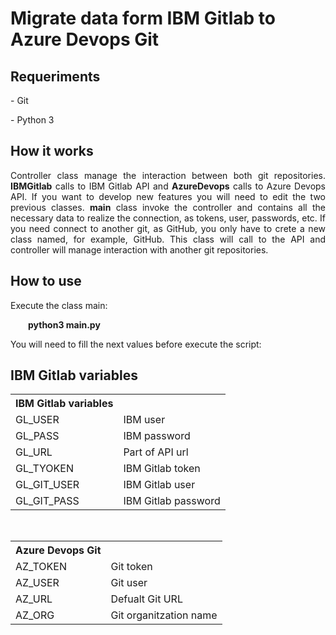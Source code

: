 <style type="text/css">
.table{
  background: #ffffff
}
</style>

<h1>Migrate data form IBM Gitlab to Azure Devops Git</h1>
<h2>Requeriments</h2>
<p> - Git</p>
<p> - Python 3</p>
<h2>How it works</h2>
<p align="justify">Controller class manage the interaction between both git repositories. <strong>IBMGitlab</strong> calls to IBM Gitlab API and <strong>AzureDevops</strong> calls to Azure Devops API. If you want to develop new features you will need to edit the two previous classes. <strong>main</strong> class invoke the controller and contains all the necessary data to realize the connection, as tokens, user, passwords, etc. If you need connect to another git, as GitHub, you only have to crete a new class named, for example, GitHub. This class will call to the API and controller will manage interaction with another git repositories.</p>
<h2>How to use</h2>
<p align="justify">Execute the class main:</p>
<p><strong>&ensp;&ensp;&ensp;&ensp;python3 main.py</strong></p>
<p>You will need to fill the next values before execute the script:</p>
<h2>IBM Gitlab variables</h2>
<table>
  <tr>
    <th>
      IBM Gitlab variables
    </th>
  </tr>
  <tr>
    <td>
      GL_USER
    </td>
    <td>
      IBM user
    </td>
  </tr>
  <tr>
    <td>
      GL_PASS      
    </td>
    <td>
      IBM password
    </td>
  </tr>
  <tr>
    <td>
      GL_URL
    </td>
    <td>
      Part of API url
    </td>
  </tr>
  <tr>
    <td>
      GL_TYOKEN
    </td>
    <td>
      IBM Gitlab token
    </td>
  </tr>
  <tr>
    <td>
      GL_GIT_USER
    </td>
    <td>
      IBM Gitlab user
    </td>
  </tr>
  <tr>
    <td>
      GL_GIT_PASS
    </td>
    <td>
      IBM Gitlab password
    </td>
  </tr>
</table>
<br>
<table>
  <tr>
    <th>
      Azure Devops Git
    </th>
  </tr>
  <tr>
    <td>
      AZ_TOKEN
    </td>
    <td>
      Git token
    </td>
  </tr>
  <tr>
    <td>
      AZ_USER
    </td>
    <td>
      Git user
    </td>
  </tr>
  <tr>
    <td>
      AZ_URL
    </td>
    <td>
      Defualt Git URL 
    </td>
  </tr>
  <tr>
    <td>
      AZ_ORG
    </td>
    <td>
      Git organitzation name
    </td>
  </tr>
</table>
